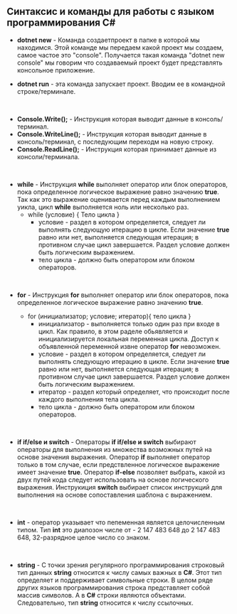 ## Синтаксис и команды для работы с языком программирования C#

* **dotnet new** -  Команда создаетпроект в папке в которой мы находимся. Этой команде мы передаем какой проект мы создаем, самое частое это "console". Получается такая команда "dotnet new console" мы говорим что создаваемый проект будет представлять консольное приложение.

* **dotnet run** - эта команда запускает проект. Вводим ее в командной строке/терминале.

<br>

* **Console.Write();** - Инструкция которая выводит данные в консоль/терминал.
* **Console.WriteLine();** - Инструкция которая выводит данные в консоль/терминал, с последующим переходм на новую строку.
* **Console.ReadLine();** - Инструкция которая принимает данные из консоли/терминала.

<br>

* **while** - Инструкция **while** выполняет оператор или блок операторов, пока определенное логическое выражение равно значению **true**. Так как это выражение оценивается перед каждым выполнением уикла, цикл **while** выполняется ноль или несколько раз. 
   * while (условие)
     {
         Тело цикла
     }
     * условие - раздел в котором определяется, следует ли выполнять следующую итерацию в цикле. Если значение **true** равно или нет, выполняется следующая итерация; в противном случае цикл завершается. Раздел условие должен быть логическим выражением.
     * тело цикла - должно быть оператором или блоком операторов.

<br>

* **for** - Инструкция **for** выполняет оператор или блок операторов, пока определенное логическое выражение равно значению **true**. 
  
  * for (инициализатор; условие; итератор){
    тело цикла
  }
    * инициализатор - выполняется только один раз при входе в цикл. Как правило, в этом раделе обьявляется и инициализируется локальная переменная цикла. Доступ к объявленной переменной извне оператор **for** невозможен.
    * условие - раздел в котором определяется, следует ли выполнять следующую итерацию в цикле. Если значение **true** равно или нет, выполняется следующая итерация; в противном случае цикл завершается. Раздел условие должен быть логическим выражением.
    * итератор - раздел который определяет, что происходит после каждого выполнения тела цикла.
    * тело цикла - должно быть оператором или блоком операторов.

<br>

* **if if/else и switch** - Операторы **if if/else и switch** выбирают операторы для выполнения из множества возможных путей на основе значения выражения. Оператор **if** выполняет оператор только в том случае, если предствленное логическое выражение имеет значение **true**. Оператор **if-else** позволяет выбрать, какой из двух путей кода следует использовать на основе логического выражения. Инструкиция **switch** выбирает список инструкций для выполнения на основе сопоставления шаблона с выражением.

<br>

* **int** - оператор указывает что пепеменная является целочисленным типом. Тип **int** это диапозон числе от - 2 147 483 648 до 2 147 483 648, 32-разрядное целое число со знаком.

<br>

* **string** - С точки зрения регулярного программирования строковый тип данных **string** относится к числу самых важных в **C#**. Этот тип определяет и поддерживает символьные строки. В целом ряде других языков программирования строка представляет собой массив символов. А в **C#** строки являются объектами. Следовательно, тип **string** относится к числу ссылочных.

